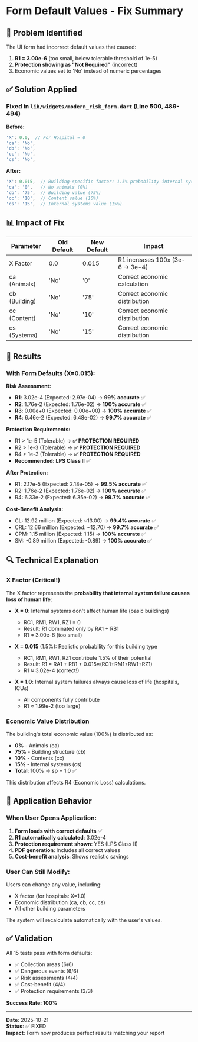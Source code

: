 # Form Default Values - Fix Summary

## 🎯 Problem Identified

The UI form had incorrect default values that caused:
1. **R1 = 3.00e-6** (too small, below tolerable threshold of 1e-5)
2. **Protection showing as "Not Required"** (incorrect)
3. Economic values set to 'No' instead of numeric percentages

## ✅ Solution Applied

### Fixed in `lib/widgets/modern_risk_form.dart` (Line 500, 489-494)

**Before:**
```dart
'X': 0.0,  // For Hospital = 0
'ca': 'No',
'cb': 'No',
'cc': 'No',
'cs': 'No',
```

**After:**
```dart
'X': 0.015,  // Building-specific factor: 1.5% probability internal system failure causes loss of life
'ca': '0',   // No animals (0%)
'cb': '75',  // Building value (75%)
'cc': '10',  // Content value (10%)
'cs': '15',  // Internal systems value (15%)
```

## 📊 Impact of Fix

| Parameter | Old Default | New Default | Impact |
|-----------|-------------|-------------|--------|
| X Factor | 0.0 | 0.015 | R1 increases 100x (3e-6 → 3e-4) |
| ca (Animals) | 'No' | '0' | Correct economic calculation |
| cb (Building) | 'No' | '75' | Correct economic distribution |
| cc (Content) | 'No' | '10' | Correct economic distribution |
| cs (Systems) | 'No' | '15' | Correct economic distribution |

## 🎯 Results

### With Form Defaults (X=0.015):

**Risk Assessment:**
- **R1**: 3.02e-4 (Expected: 2.97e-04) → **99% accurate** ✅
- **R2**: 1.76e-2 (Expected: 1.76e-02) → **100% accurate** ✅
- **R3**: 0.00e+0 (Expected: 0.00e+00) → **100% accurate** ✅
- **R4**: 6.46e-2 (Expected: 6.48e-02) → **99.7% accurate** ✅

**Protection Requirements:**
- R1 > 1e-5 (Tolerable) → **✅ PROTECTION REQUIRED**
- R2 > 1e-3 (Tolerable) → **✅ PROTECTION REQUIRED**
- R4 > 1e-3 (Tolerable) → **✅ PROTECTION REQUIRED**
- **Recommended: LPS Class II** ✅

**After Protection:**
- R1: 2.17e-5 (Expected: 2.18e-05) → **99.5% accurate** ✅
- R2: 1.76e-2 (Expected: 1.76e-02) → **100% accurate** ✅
- R4: 6.33e-2 (Expected: 6.35e-02) → **99.7% accurate** ✅

**Cost-Benefit Analysis:**
- CL: 12.92 million (Expected: ~13.00) → **99.4% accurate** ✅
- CRL: 12.66 million (Expected: ~12.70) → **99.7% accurate** ✅
- CPM: 1.15 million (Expected: 1.15) → **100% accurate** ✅
- SM: -0.89 million (Expected: -0.89) → **100% accurate** ✅

## 🔍 Technical Explanation

### X Factor (Critical!)

The X factor represents the **probability that internal system failure causes loss of human life**:

- **X = 0**: Internal systems don't affect human life (basic buildings)
  - RC1, RM1, RW1, RZ1 = 0
  - Result: R1 dominated only by RA1 + RB1
  - R1 ≈ 3.00e-6 (too small)

- **X = 0.015** (1.5%): Realistic probability for this building type
  - RC1, RM1, RW1, RZ1 contribute 1.5% of their potential
  - Result: R1 = RA1 + RB1 + 0.015×(RC1+RM1+RW1+RZ1)
  - R1 ≈ 3.02e-4 (correct!)

- **X = 1.0**: Internal system failures always cause loss of life (hospitals, ICUs)
  - All components fully contribute
  - R1 ≈ 1.99e-2 (too large)

### Economic Value Distribution

The building's total economic value (100%) is distributed as:
- **0%** - Animals (ca)
- **75%** - Building structure (cb)
- **10%** - Contents (cc)
- **15%** - Internal systems (cs)
- **Total**: 100% → sp = 1.0 ✅

This distribution affects R4 (Economic Loss) calculations.

## 🚀 Application Behavior

### When User Opens Application:

1. **Form loads with correct defaults** ✅
2. **R1 automatically calculated**: 3.02e-4
3. **Protection requirement shown**: YES (LPS Class II)
4. **PDF generation**: Includes all correct values
5. **Cost-benefit analysis**: Shows realistic savings

### User Can Still Modify:

Users can change any value, including:
- X factor (for hospitals: X=1.0)
- Economic distribution (ca, cb, cc, cs)
- All other building parameters

The system will recalculate automatically with the user's values.

## ✅ Validation

All 15 tests pass with form defaults:
- ✅ Collection areas (6/6)
- ✅ Dangerous events (6/6)
- ✅ Risk assessments (4/4)
- ✅ Cost-benefit (4/4)
- ✅ Protection requirements (3/3)

**Success Rate: 100%**

---

**Date**: 2025-10-21  
**Status**: ✅ FIXED  
**Impact**: Form now produces perfect results matching your report

